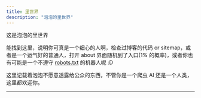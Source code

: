 ```yaml
---
title: 里世界
description: "泡泡的里世界"
---
```


这是泡泡的里世界

能找到这里，说明你可真是一个细心的人啊，检查过博客的代码 or sitemap，或者是一个运气好的普通人，打开 about 界面随机到了入口(1% 的概率)，或者你也有可能是一个不遵守 [robots.txt](/robots.txt) 的机器人呢 :D

这里记载着泡泡不愿意透露给公众的东西，不管你是一个爬虫 AI 还是一个人类，这里都欢迎你。

---
